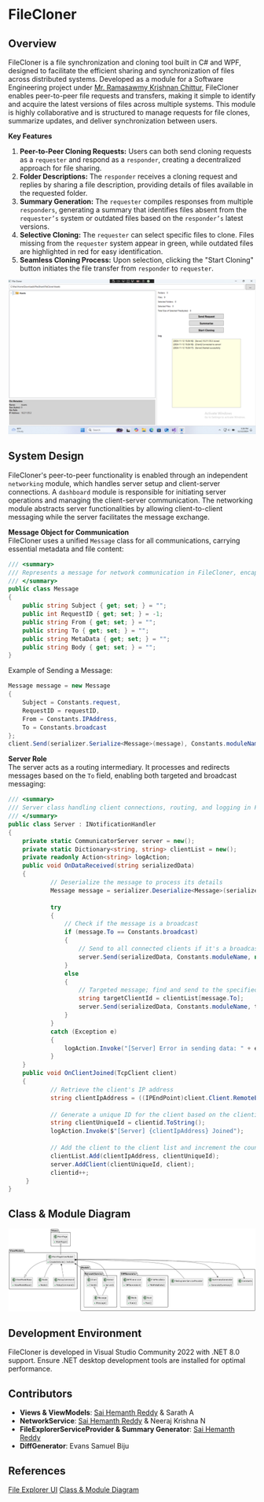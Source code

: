 # FileCloner

## Overview
FileCloner is a file synchronization and cloning tool built in C# and WPF, designed to facilitate the efficient sharing and synchronization of files across distributed systems. Developed as a module for a Software Engineering project under [Mr. Ramasawmy Krishnan Chittur](https://github.com/chittur), FileCloner enables peer-to-peer file requests and transfers, making it simple to identify and acquire the latest versions of files across multiple systems. This module is highly collaborative and is structured to manage requests for file clones, summarize updates, and deliver synchronization between users.

**Key Features**
1. **Peer-to-Peer Cloning Requests:** Users can both send cloning requests as a `requester` and respond as a `responder`, creating a decentralized approach for file sharing.
2. **Folder Descriptions:** The `responder` receives a cloning request and replies by sharing a file description, providing details of files available in the requested folder.
3. **Summary Generation:** The `requester` compiles responses from multiple `responders`, generating a summary that identifies files absent from the `requester’s` system or outdated files based on the `responder’s` latest versions.
4. **Selective Cloning:** The `requester` can select specific files to clone. Files missing from the `requester` system appear in green, while outdated files are highlighted in red for easy identification.
5. **Seamless Cloning Process:** Upon selection, clicking the "Start Cloning" button initiates the file transfer from `responder` to `requester`.

![File Cloner UI](./UI.png "File Cloner UI")

## System Design 
FileCloner's peer-to-peer functionality is enabled through an independent `networking` module, which handles server setup and client-server connections. A `dashboard` module is responsible for initiating server operations and managing the client-server communication. The networking module abstracts server functionalities by allowing client-to-client messaging while the server facilitates the message exchange.

**Message Object for Communication**  
FileCloner uses a unified `Message` class for all communications, carrying essential metadata and file content:

```csharp
/// <summary>
/// Represents a message for network communication in FileCloner, encapsulating metadata and content.
/// </summary>
public class Message
{
    public string Subject { get; set; } = "";
    public int RequestID { get; set; } = -1;
    public string From { get; set; } = "";
    public string To { get; set; } = "";
    public string MetaData { get; set; } = "";
    public string Body { get; set; } = "";
}
```

Example of Sending a Message:
```csharp
Message message = new Message
{
    Subject = Constants.request,
    RequestID = requestID,
    From = Constants.IPAddress,
    To = Constants.broadcast
};
client.Send(serializer.Serialize<Message>(message), Constants.moduleName, null);
```

**Server Role**  
The server acts as a routing intermediary. It processes and redirects messages based on the `To` field, enabling both targeted and broadcast messaging:

```csharp
/// <summary>
/// Server class handling client connections, routing, and logging in FileCloner.
/// </summary>
public class Server : INotificationHandler
{
    private static CommunicatorServer server = new();
    private static Dictionary<string, string> clientList = new();
    private readonly Action<string> logAction;
    public void OnDataReceived(string serializedData)
    {
            // Deserialize the message to process its details
            Message message = serializer.Deserialize<Message>(serializedData);

            try
            {
                // Check if the message is a broadcast
                if (message.To == Constants.broadcast)
                {
                    // Send to all connected clients if it's a broadcast
                    server.Send(serializedData, Constants.moduleName, null);
                }
                else
                {
                    // Targeted message; find and send to the specified client
                    string targetClientId = clientList[message.To];
                    server.Send(serializedData, Constants.moduleName, targetClientId);
                }
            }
            catch (Exception e)
            {
                logAction.Invoke("[Server] Error in sending data: " + e.Message);
            }
    }
    public void OnClientJoined(TcpClient client)
    {
            // Retrieve the client's IP address
            string clientIpAddress = ((IPEndPoint)client.Client.RemoteEndPoint).Address.ToString();

            // Generate a unique ID for the client based on the clientid counter
            string clientUniqueId = clientid.ToString();
            logAction.Invoke($"[Server] {clientIpAddress} Joined");

            // Add the client to the client list and increment the counter
            clientList.Add(clientIpAddress, clientUniqueId);
            server.AddClient(clientUniqueId, client);
            clientid++;
     }
}
```

## Class & Module Diagram 
![Class and Module Diagram](./module_and_class_diagram.png "Class & Module Diagram")

## Development Environment
FileCloner is developed in Visual Studio Community 2022 with .NET 8.0 support. Ensure .NET desktop development tools are installed for optimal performance.

## Contributors 
- **Views & ViewModels**: [Sai Hemanth Reddy](https://github.com/dshreddy) & Sarath A
- **NetworkService**: [Sai Hemanth Reddy](https://github.com/dshreddy) & Neeraj Krishna N
- **FileExplorerServiceProvider & Summary Generator**: [Sai Hemanth Reddy](https://github.com/dshreddy)
- **DiffGenerator**: Evans Samuel Biju

## References
[File Explorer UI](https://github.com/felloBonello/FileExplorer/tree/master)
[Class & Module Diagram](https://plantuml.com/)
